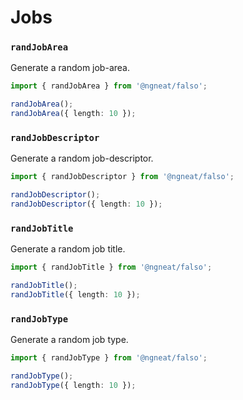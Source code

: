 # Jobs

### `randJobArea`

Generate a random job-area.

```ts
import { randJobArea } from '@ngneat/falso';

randJobArea();
randJobArea({ length: 10 });
```

### `randJobDescriptor`

Generate a random job-descriptor.

```ts
import { randJobDescriptor } from '@ngneat/falso';

randJobDescriptor();
randJobDescriptor({ length: 10 });
```

### `randJobTitle`

Generate a random job title.

```ts
import { randJobTitle } from '@ngneat/falso';

randJobTitle();
randJobTitle({ length: 10 });
```

### `randJobType`

Generate a random job type.

```ts
import { randJobType } from '@ngneat/falso';

randJobType();
randJobType({ length: 10 });
```
